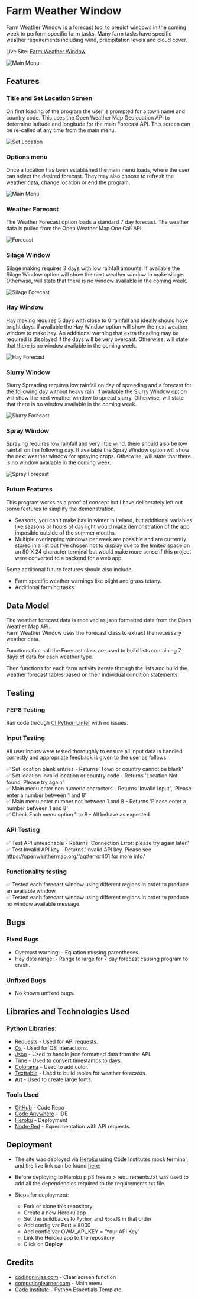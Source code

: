 # Farm Weather Window
Farm Weather Window is a forecast tool to predict windows in the coming week to perform specific farm tasks. Many farm tasks have specific weather requirements including wind, precipitation levels and cloud cover.

Live Site: [Farm Weather Window](https://farm-weather-window-7024a2604c2c.herokuapp.com/)

![Main Menu](docs/readme_imgs/main_menu.png)

## Features

### Title and Set Location Screen

On first loading of the program the user is prompted for a town name and country code.
This uses the Open Weather Map Geolocation API to determine latitude and longitude for the main Forecast API.
This screen can be re-called at any time from the main menu. 

![Set Location](docs/readme_imgs/set_location.png)

### Options menu

Once a location has been established the main menu loads, where the user can select the desired forecast.
They may also choose to refresh the weather data, change location or end the program.

![Main Menu](docs/readme_imgs/main_menu.png)

###  Weather Forecast

The Weather Forecast option loads a standard 7 day forecast.
The weather data is pulled from the Open Weather Map One Call API.

![Forecast](docs/readme_imgs/forecast.png)

### Silage Window

Silage making requires 3 days with low rainfall amounts.
If available the Silage Window option will show the next weather window to make silage.
Otherwise, will state that there is no window available in the coming week.

![Silage Forecast](docs/readme_imgs/silage_forecast.png)

### Hay Window

Hay making requires 5 days with close to 0 rainfall and ideally should have bright days. 
If available the Hay Window option will show the next weather window to make hay.
An additional warning that extra theading may be required is displayed if the days will be very overcast.
Otherwise, will state that there is no window available in the coming week.

![Hay Forecast](docs/readme_imgs/hay_forecast.png)

### Slurry Window

Slurry Spreading requires low rainfall on day of spreading and a forecast for the following day without heavy rain.
If available the Slurry Window option will show the next weather window to spread slurry.
Otherwise, will state that there is no window available in the coming week.

![Slurry Forecast](docs/readme_imgs/slurry_forecast.png)

### Spray Window

Spraying requires low rainfall and very little wind, there should also be low rainfall on the following day.
If available the Spray Window option will show the next weather window for spraying crops.
Otherwise, will state that there is no window available in the coming week.

![Spray Forecast](docs/readme_imgs/spray_forecast.png)

### Future Features

This program works as a proof of concept but I have deliberately left out some features to simplify the demonstration.

- Seasons, you can't make hay in winter in Ireland, but additional variables like seasons or hours of day light would make demonstration of the app imposible outside of the summer months.
- Multiple overlapping windows per week are possible and are currently stored in a list but I've chosen not to display due to the limited space on an 80 X 24 character terminal but would make more sense if this project were converted to a backend for a web app.

Some additional future features should also include.

- Farm specific weather warnings like blight and grass tetany.  
- Additional farming tasks.


## Data Model

The weather forecast data is received as json formatted data from the Open Weather Map API. <br>
Farm Weather Window uses the Forecast class to extract the necessary weather data.

Functions that call the Forecast class are used to build lists containing 7 days of data for each weather type.

Then functions for each farm activity iterate through the lists and build the weather forecast tables based on their individual condition statements.



## Testing

### PEP8 Testing

Ran code through [CI Python Linter](https://pep8ci.herokuapp.com/) with no issues.

### Input Testing
All user inputs were tested thoroughly to ensure all input data is handled correctly and appropriate feedback is given to the user as follows:

:white_check_mark: Set location blank entries - Returns 'Town or country cannot be blank'  <br>
:white_check_mark: Set location invalid location or country code - Returns 'Location Not found, Please try again' <br>
:white_check_mark: Main menu enter non numeric characters - Returns 'Invalid Input', 'Please enter a number between 1 and 8' <br>
:white_check_mark: Main menu enter number not between 1 and 8 - Returns 'Please enter a number between 1 and 8' <br>
:white_check_mark: Check Each menu option 1 to 8 - All behave as expected.  <br>

### API Testing
:white_check_mark: Test API unreachable - Returns 'Connection Error: please try again later.' <br>
:white_check_mark: Test Invalid API key - Returns 'Invalid API key. Please see https://openweathermap.org/faq#error401 for more info.' <br>

### Functionality testing
:white_check_mark: Tested each forecast window using different regions in order to produce an available window.<br>
:white_check_mark: Tested each forecast window using different regions in order to produce no window available message.   <br>

## Bugs

### Fixed Bugs

- Overcast warning: - Equation missing parentheses.
- Hay date range: - Range to large for 7 day forecast causing program to crash.

### Unfixed Bugs

- No known unfixed bugs.

## Libraries and Technologies Used

### Python Libraries:
- [Requests](https://pypi.org/project/requests/) - Used for API requests. <br>
- [Os](https://docs.python.org/3/library/os.html) - Used for OS interactions. <br>
- [Json](https://docs.python.org/3/library/json.html) - Used to handle json formatted data from the API. <br>
- [Time](https://docs.python.org/3/library/time.html) - Used to convert timestamps to days. <br>
- [Colorama](https://pypi.org/project/colorama/) - Used to add color. <br>
- [Texttable](https://pypi.org/project/texttable/) - Used to build tables for weather forecasts. <br>
- [Art](https://pypi.org/project/art/) - Used to create large fonts. <br>

### Tools Used
- [GitHub](https://github.com/Farmer-Eds-Shed/Farm-Weather-Window) - Code Repo
- [Code Anywhere](https://app.codeanywhere.com/) - IDE
- [Heroku](https://heroku.com/) - Deployment
- [Node-Red](https://nodered.org/) - Experimentation with API requests.


## Deployment

- The site was deployed via [Heroku](https://dashboard.heroku.com/apps) using Code Institutes mock terminal, and the live link can be found [here:](https://farm-weather-window-7024a2604c2c.herokuapp.com/) 

- Before deploying to Heroku pip3 freeze > requirements.txt was used to add all the dependencies required to the requirements.txt file.

- Steps for deployment:
    - Fork or clone this repository
    - Create a new Heroku app
    - Set the buildbacks to ```Python``` and ```NodeJS``` in that order
    - Add config var Port = 8000
    - Add config var OWM_API_KEY = 'Your API Key'
    - Link the Heroku app to the repository
    - Click on **Deploy**


## Credits 
- [codingninjas.com](https://www.codingninjas.com/studio/library/how-to-clear-a-screen-in-python) - Clear screen function
- [computinglearner.com](https://computinglearner.com/how-to-create-a-menu-for-a-python-console-application/?utm_content=cmp-true) - Main menu
- [Code Institute](https://github.com/Code-Institute-Org/python-essentials-template) - Python Essentials Template
